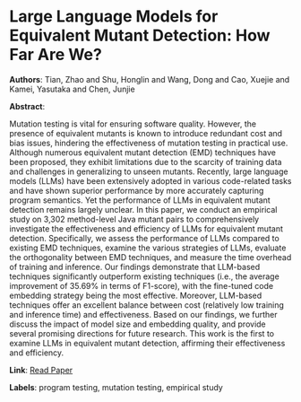 # Large Language Models for Equivalent Mutant Detection: How Far Are We?

**Authors**: Tian, Zhao and Shu, Honglin and Wang, Dong and Cao, Xuejie and Kamei, Yasutaka and Chen, Junjie

**Abstract**:

Mutation testing is vital for ensuring software quality. However, the presence of equivalent mutants is known to introduce redundant cost and bias issues, hindering the effectiveness of mutation testing in practical use. Although numerous equivalent mutant detection (EMD) techniques have been proposed, they exhibit limitations due to the scarcity of training data and challenges in generalizing to unseen mutants. Recently, large language models (LLMs) have been extensively adopted in various code-related tasks and have shown superior performance by more accurately capturing program semantics. Yet the performance of LLMs in equivalent mutant detection remains largely unclear. In this paper, we conduct an empirical study on 3,302 method-level Java mutant pairs to comprehensively investigate the effectiveness and efficiency of LLMs for equivalent mutant detection. Specifically, we assess the performance of LLMs compared to existing EMD techniques, examine the various strategies of LLMs, evaluate the orthogonality between EMD techniques, and measure the time overhead of training and inference. Our findings demonstrate that LLM-based techniques significantly outperform existing techniques (i.e., the average improvement of 35.69\% in terms of F1-score), with the fine-tuned code embedding strategy being the most effective. Moreover, LLM-based techniques offer an excellent balance between cost (relatively low training and inference time) and effectiveness. Based on our findings, we further discuss the impact of model size and embedding quality, and provide several promising directions for future research. This work is the first to examine LLMs in equivalent mutant detection, affirming their effectiveness and efficiency.

**Link**: [Read Paper](https://doi.org/10.1145/3650212.3680395)

**Labels**: program testing, mutation testing, empirical study
